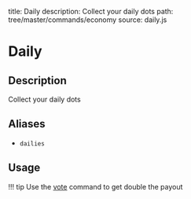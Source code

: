 title: Daily
description: Collect your daily dots
path: tree/master/commands/economy
source: daily.js

# Daily

## Description

Collect your daily dots

## Aliases

* `dailies`

## Usage

!!! tip
    Use the [vote](/commands/utility/vote) command to get double the payout
